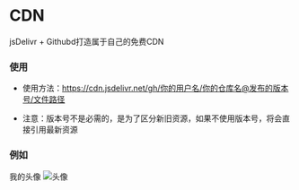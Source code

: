 # CDN
jsDelivr + Githubd打造属于自己的免费CDN

### 使用

* 使用方法：https://cdn.jsdelivr.net/gh/你的用户名/你的仓库名@发布的版本号/文件路径

* 注意：版本号不是必需的，是为了区分新旧资源，如果不使用版本号，将会直接引用最新资源



### 例如

我的头像   ![头像](https://cdn.jsdelivr.net/gh/2662419405/CDN@1.0/sh.jpg)